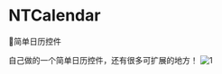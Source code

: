 # NTCalendar
📅简单日历控件

自己做的一个简单日历控件，还有很多可扩展的地方！
![1](https://github.com/Lenhulk/NTCalendarDemo/blob/master/calendar.gif)